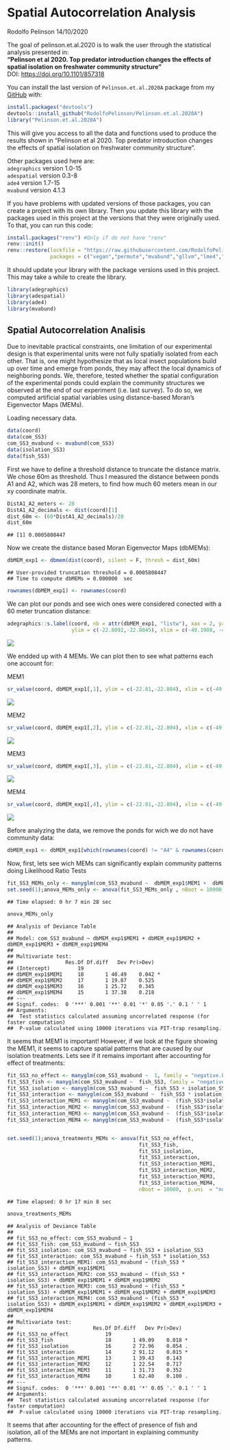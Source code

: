 Spatial Autocorrelation Analysis
================
Rodolfo Pelinson
14/10/2020

The goal of pelinson.et.al.2020 is to walk the user through the
statistical analysis presented in:  
**“Pelinson et al 2020. Top predator introduction changes the effects of
spatial isolation on freshwater community structure”**  
DOI: <https://doi.org/10.1101/857318>

You can install the last version of `Pelinson.et.al.2020A` package from
my [GitHub](https://github.com/RodolfoPelinson/pelinson.et.al.2020)
with:

``` r
install.packages("devtools")
devtools::install_github("RodolfoPelinson/Pelinson.et.al.2020A")
library("Pelinson.et.al.2020A")
```

This will give you access to all the data and functions used to produce
the results shown in “Pelinson et al 2020. Top predator introduction
changes the effects of spatial isolation on freshwater community
structure”.

Other packages used here are:  
`adegraphics` version 1.0-15  
`adespatial` version 0.3-8  
`ade4` version 1.7-15  
`mvabund` version 4.1.3

If you have problems with updated versions of those packages, you can
create a project with its own library. Then you update this library with
the packages used in this project at the versions that they were
originally used. To that, you can run this code:

``` r
install.packages("renv") #Only if do not have "renv"
renv::init()
renv::restore(lockfile = "https://raw.githubusercontent.com/RodolfoPelinson/Pelinson.et.al.2020A/master/renv.lock",
              packages = c("vegan","permute","mvabund","gllvm","lme4","emmeans","adegraphics","adespatial","ade4","mvabund"),clean = FALSE)
```

It should update your library with the package versions used in this
project. This may take a while to create the library.

``` r
library(adegraphics)
library(adespatial)
library(ade4)
library(mvabund)
```

## Spatial Autocorrelation Analisis

Due to inevitable practical constraints, one limitation of our
experimental design is that experimental units were not fully spatially
isolated from each other. That is, one might hypothesize that as local
insect populations build up over time and emerge from ponds, they may
affect the local dynamics of neighboring ponds. We, therefore, tested
whether the spatial configuration of the experimental ponds could
explain the community structures we observed at the end of our
experiment (i.e. last survey). To do so, we computed artificial spatial
variables using distance-based Moran’s Eigenvector Maps (MEMs).

Loading necessary data.

``` r
data(coord)
data(com_SS3)
com_SS3_mvabund <- mvabund(com_SS3)
data(isolation_SS3)
data(fish_SS3)
```

First we have to define a threshold distance to truncate the distance
matrix. We chose 60m as threshold. Thus I measured the distance between
ponds A1 and A2, which was 28 meters, to find how much 60 meters mean in
our xy coordinate matrix.

``` r
DistA1_A2_meters <- 28
DistA1_A2_decimals <- dist(coord)[1]
dist_60m <- (60*DistA1_A2_decimals)/28
dist_60m
```

    ## [1] 0.0005808447

Now we create the distance based Moran Eigenvector Maps (dbMEMs):

``` r
dbMEM_exp1 <- dbmem(dist(coord), silent = F, thresh = dist_60m)
```

    ## User-provided truncation threshold = 0.0005808447 
    ## Time to compute dbMEMs = 0.000000  sec

``` r
rownames(dbMEM_exp1) <- rownames(coord)
```

We can plot our ponds and see wich ones were considered conected with a
60 meter truncation distance:

``` r
adegraphics::s.label(coord, nb = attr(dbMEM_exp1, "listw"), xax = 2, yax = 1, plabels = list(cex = 1, boxes = list(col = "grey90")), 
                     ylim = c(-22.8092,-22.8045), xlim = c(-49.1908, -49.1870))
```

![](Spatial-Autocorrelation-Analysis_files/figure-gfm/plotting%20ponds-1.png)<!-- -->

We endded up with 4 MEMs. We can plot then to see what patterns each one
account for:

MEM1

``` r
sr_value(coord, dbMEM_exp1[,1], ylim = c(-22.81,-22.804), xlim = c(-49.19057, -49.18725), grid=T, csize = 0.8, clegend = 1.5, xax = 2, yax = 1, method = "bubble")
```

![](Spatial-Autocorrelation-Analysis_files/figure-gfm/MEM1-1.png)<!-- -->

MEM2

``` r
sr_value(coord, dbMEM_exp1[,2], ylim = c(-22.81,-22.804), xlim = c(-49.19057, -49.18725), grid=T, csize = 0.8, clegend = 1.5, xax = 2, yax = 1, method = "bubble")
```

![](Spatial-Autocorrelation-Analysis_files/figure-gfm/MEM2-1.png)<!-- -->

MEM3

``` r
sr_value(coord, dbMEM_exp1[,3], ylim = c(-22.81,-22.804), xlim = c(-49.19057, -49.18725), grid=T, csize = 0.8, clegend = 1.5, xax = 2, yax = 1, method = "bubble")
```

![](Spatial-Autocorrelation-Analysis_files/figure-gfm/MEM3-1.png)<!-- -->

MEM4

``` r
sr_value(coord, dbMEM_exp1[,4], ylim = c(-22.81,-22.804), xlim = c(-49.19057, -49.18725), grid=T, csize = 0.8, clegend = 1.5, xax = 2, yax = 1, method = "bubble")
```

![](Spatial-Autocorrelation-Analysis_files/figure-gfm/MEM4-1.png)<!-- -->

Before analyzing the data, we remove the ponds for wich we do not have
community data:

``` r
dbMEM_exp1 <- dbMEM_exp1[which(rownames(coord) != "A4" & rownames(coord) != "B3" & rownames(coord) != "C3" & rownames(coord) != "C4"),]
```

Now, first, lets see wich MEMs can significantly explain community
patterns doing Likelihood Ratio Tests

``` r
fit_SS3_MEMs_only <- manyglm(com_SS3_mvabund ~  dbMEM_exp1$MEM1 +  dbMEM_exp1$MEM2 +  dbMEM_exp1$MEM3 +  dbMEM_exp1$MEM4 , family = "negative.binomial")
set.seed(1);anova_MEMs_only <- anova(fit_SS3_MEMs_only , nBoot = 10000,  p.uni  = "none", test = "LR")
```

    ## Time elapsed: 0 hr 7 min 28 sec

``` r
anova_MEMs_only
```

    ## Analysis of Deviance Table
    ## 
    ## Model: com_SS3_mvabund ~ dbMEM_exp1$MEM1 + dbMEM_exp1$MEM2 + dbMEM_exp1$MEM3 + dbMEM_exp1$MEM4
    ## 
    ## Multivariate test:
    ##                 Res.Df Df.diff   Dev Pr(>Dev)  
    ## (Intercept)         19                         
    ## dbMEM_exp1$MEM1     18       1 40.49    0.042 *
    ## dbMEM_exp1$MEM2     17       1 19.87    0.525  
    ## dbMEM_exp1$MEM3     16       1 25.72    0.345  
    ## dbMEM_exp1$MEM4     15       1 37.38    0.218  
    ## ---
    ## Signif. codes:  0 '***' 0.001 '**' 0.01 '*' 0.05 '.' 0.1 ' ' 1
    ## Arguments:
    ##  Test statistics calculated assuming uncorrelated response (for faster computation) 
    ##  P-value calculated using 10000 iterations via PIT-trap resampling.

It seems that MEM1 is important\! However, if we look at the figure
showing the MEM1, it seems to capture spatial patterns that are caused
by our isolation treatments. Lets see if it remains important after
accounting for effect of treatments:

``` r
fit_SS3_no_effect <- manyglm(com_SS3_mvabund ~  1, family = "negative.binomial")
fit_SS3_fish <- manyglm(com_SS3_mvabund ~  fish_SS3, family = "negative.binomial")
fit_SS3_isolation <- manyglm(com_SS3_mvabund ~  fish_SS3 + isolation_SS3, family = "negative.binomial")
fit_SS3_interaction <- manyglm(com_SS3_mvabund ~  fish_SS3 * isolation_SS3, family = "negative.binomial")
fit_SS3_interaction_MEM1 <- manyglm(com_SS3_mvabund ~  (fish_SS3*isolation_SS3) + dbMEM_exp1$MEM1, family = "negative.binomial")
fit_SS3_interaction_MEM2 <- manyglm(com_SS3_mvabund ~  (fish_SS3*isolation_SS3) + dbMEM_exp1$MEM1+ dbMEM_exp1$MEM2, family = "negative.binomial")
fit_SS3_interaction_MEM3 <- manyglm(com_SS3_mvabund ~  (fish_SS3*isolation_SS3) + dbMEM_exp1$MEM1+ dbMEM_exp1$MEM2+ dbMEM_exp1$MEM3, family = "negative.binomial")
fit_SS3_interaction_MEM4 <- manyglm(com_SS3_mvabund ~  (fish_SS3*isolation_SS3) + dbMEM_exp1$MEM1+ dbMEM_exp1$MEM2+ dbMEM_exp1$MEM3+ dbMEM_exp1$MEM4, family = "negative.binomial")


set.seed(1);anova_treatments_MEMs <- anova(fit_SS3_no_effect,
                                           fit_SS3_fish,
                                           fit_SS3_isolation,
                                           fit_SS3_interaction,
                                           fit_SS3_interaction_MEM1,
                                           fit_SS3_interaction_MEM2,
                                           fit_SS3_interaction_MEM3,
                                           fit_SS3_interaction_MEM4,
                                           nBoot = 10000,  p.uni  = "none", test = "LR")
```

    ## Time elapsed: 0 hr 17 min 8 sec

``` r
anova_treatments_MEMs
```

    ## Analysis of Deviance Table
    ## 
    ## fit_SS3_no_effect: com_SS3_mvabund ~ 1
    ## fit_SS3_fish: com_SS3_mvabund ~ fish_SS3
    ## fit_SS3_isolation: com_SS3_mvabund ~ fish_SS3 + isolation_SS3
    ## fit_SS3_interaction: com_SS3_mvabund ~ fish_SS3 * isolation_SS3
    ## fit_SS3_interaction_MEM1: com_SS3_mvabund ~ (fish_SS3 * isolation_SS3) + dbMEM_exp1$MEM1
    ## fit_SS3_interaction_MEM2: com_SS3_mvabund ~ (fish_SS3 * isolation_SS3) + dbMEM_exp1$MEM1 + dbMEM_exp1$MEM2
    ## fit_SS3_interaction_MEM3: com_SS3_mvabund ~ (fish_SS3 * isolation_SS3) + dbMEM_exp1$MEM1 + dbMEM_exp1$MEM2 + dbMEM_exp1$MEM3
    ## fit_SS3_interaction_MEM4: com_SS3_mvabund ~ (fish_SS3 * isolation_SS3) + dbMEM_exp1$MEM1 + dbMEM_exp1$MEM2 + dbMEM_exp1$MEM3 + dbMEM_exp1$MEM4
    ## 
    ## Multivariate test:
    ##                          Res.Df Df.diff   Dev Pr(>Dev)  
    ## fit_SS3_no_effect            19                         
    ## fit_SS3_fish                 18       1 49.09    0.018 *
    ## fit_SS3_isolation            16       2 72.96    0.054 .
    ## fit_SS3_interaction          14       2 91.12    0.015 *
    ## fit_SS3_interaction_MEM1     13       1 39.43    0.143  
    ## fit_SS3_interaction_MEM2     12       1 22.54    0.717  
    ## fit_SS3_interaction_MEM3     11       1 31.73    0.352  
    ## fit_SS3_interaction_MEM4     10       1 62.40    0.100 .
    ## ---
    ## Signif. codes:  0 '***' 0.001 '**' 0.01 '*' 0.05 '.' 0.1 ' ' 1
    ## Arguments:
    ##  Test statistics calculated assuming uncorrelated response (for faster computation) 
    ##  P-value calculated using 10000 iterations via PIT-trap resampling.

It seems that after accounting for the effect of presence of fish and
isolation, all of the MEMs are not important in explaining community
patterns.
